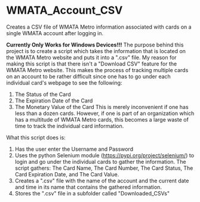 # WMATA_Account_CSV
Creates a CSV file of WMATA Metro information associated with cards on a single WMATA account after logging in.

**Currently Only Works for Windows Devices!!!**
The purpose behind this project is to create a script which takes the information that is located on the WMATA Metro website and puts it into a ".csv" file.
My reason for making this script is that there isn't a "Download CSV" feature for the WMATA Metro website. This makes the process of tracking multiple cards on an account to be rather difficult since one has to go under each individual card's webpage to see the following:
1. The Status of the Card
2. The Expiration Date of the Card
3. The Monetary Value of the Card
This is merely inconvenient if one has less than a dozen cards. However, if one is part of an organization which has a multitude of WMATA Metro cards, this becomes a large waste of time to track the individual card information.

What this script does is:
1. Has the user enter the Username and Password
2. Uses the python Selenium module (https://pypi.org/project/selenium/) to login and go under the individual cards to gather the information. The script gathers: The Card Name, The Card Number, The Card Status, The Card Expiration Date, and The Card Value.
3. Creates a ".csv" file with the name of the account and the current date and time in its name that contains the gathered information.
4. Stores the ".csv" file in a subfolder called "Downloaded_CSVs"
